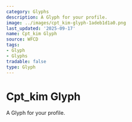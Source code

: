 ```yaml
---
category: Glyphs
description: A Glyph for your profile.
image: ../images/cpt_kim-glyph-1adeb1d1a0.png
last_updated: '2025-09-17'
name: Cpt_kim Glyph
source: WFCD
tags:
- Glyph
- Glyphs
tradable: false
type: Glyph
---
```


# Cpt_kim Glyph

A Glyph for your profile.

